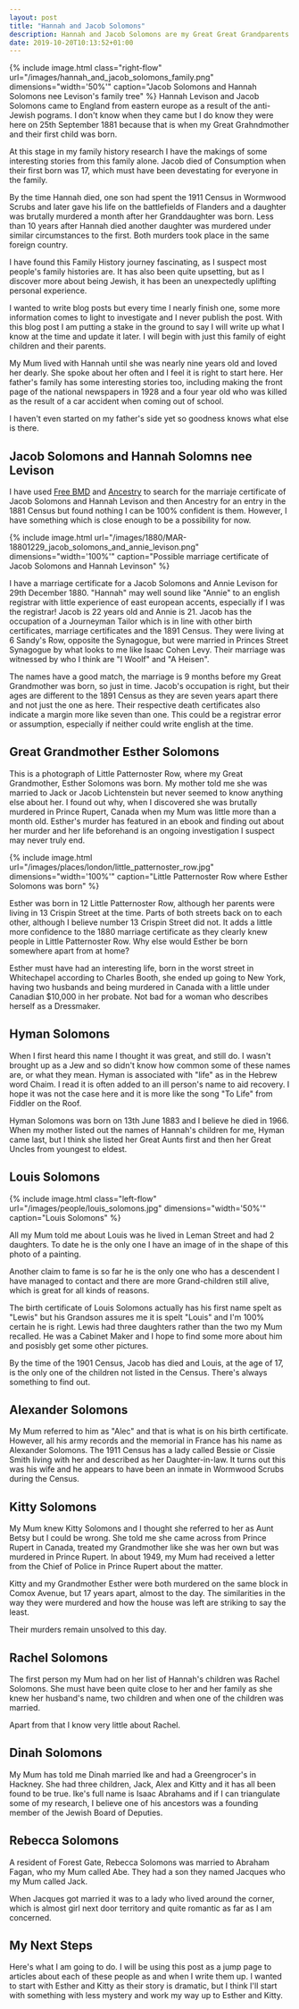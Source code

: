 ```yaml
---
layout: post
title: "Hannah and Jacob Solomons"
description: Hannah and Jacob Solomons are my Great Great Grandparents who came  from Russia to Whitechapel, London and lived there to the end of their days.  They had eight children, two were brutally murdered in Prince Rupert, Canada, one gave his life on the battlefields of Flanders and one was in Wormwood Scrubs prison.
date: 2019-10-20T10:13:52+01:00
---
```

{% include image.html class="right-flow" url="/images/hannah_and_jacob_solomons_family.png" dimensions="width='50%'" caption="Jacob Solomons and Hannah Solomons nee Levison's family tree" %}
Hannah Levison and Jacob Solomons came to England from eastern europe as a result of the anti-Jewish pograms.  I don't know when they came but I do know they were here on 25th September 1881 because that is when my Great Grahndmother and their first child was born.

At this stage in my family history research I have the makings of some interesting stories from this family alone.  Jacob died of Consumption when their first born was 17, which must have been devestating for everyone in the family.

By the time Hannah died, one son had spent the 1911 Census in Wormwood Scrubs and later gave his life on the battlefields of Flanders and a daughter was brutally murdered a month after her Granddaughter was born.  Less than 10 years after Hannah died another daughter was murdered under similar circumstances to the first.  Both murders took place in the same foreign country.

I have found this Family History journey fascinating, as I suspect most people's family histories are.  It has also been quite upsetting, but as I discover more about being Jewish, it has been an unexpectedly uplifting personal experience.  

I wanted to write blog posts but every time I nearly finish one, some more information comes to light to investigate and I never publish the post.  With this blog post I am putting a stake in the ground to say I will write up what I know at the time and update it later.  I will begin with just this family of eight children and their parents.

My Mum lived with Hannah until she was nearly nine years old and loved her dearly.  She spoke about her often and I feel it is right to start here.  Her father's family has some interesting stories too, including making the front page of the national newspapers in 1928 and a four year old who was killed as the result of a car accident when coming out of school.

I haven't even started on my father's side yet so goodness knows what else is there.

## Jacob Solomons and Hannah Solomns nee Levison

I have used [Free BMD](https://www.freebmd.org.uk/) and [Ancestry](https://www.ancestry.co.uk/) to search for the marriaje certificate of Jacob Solomons and Hannah Levison and then Ancestry for an entry in the 1881 Census but found nothing I can be 100% confident is them.  However, I have something which is close enough to be a possibility for now.

{% include image.html url="/images/1880/MAR-18801229_jacob_solomons_and_annie_levison.png" dimensions="width='100%'" caption="Possible marriage certificate of Jacob Solomons and Hannah Levinson" %}

I have a marriage certificate for a Jacob Solomons and Annie Levison for 29th December 1880.  "Hannah" may well sound like "Annie" to an english registrar with little experience of east european accents, especially if I was the registrar!  Jacob is 22 years old and Annie is 21.  Jacob has the occupation of a Journeyman Tailor which is in line with other birth certificates, marriage certificates and the 1891 Census.  They were living at 6 Sandy's Row, opposite the Synagogue, but were married in Princes Street Synagogue by what looks to me like Isaac Cohen Levy.  Their marriage was witnessed by who I think are "I Woolf" and "A Heisen".

The names have a good match, the marriage is 9 months before my Great Grandmother was born, so just in time. Jacob's occupation is right, but their ages are different to the 1891 Census as they are seven years apart there and not just the one as here.  Their respective death certificates also indicate a margin more like seven than one.  This could be a registrar error or assumption, especially if neither could write english at the time.

## Great Grandmother Esther Solomons

This is a photograph of Little Patternoster Row, where my Great Grandmother, Esther Solomons was born.  My mother told me she was married to Jack or Jacob Lichtenstein but never seemed to know anything else about her.  I found out why, when I discovered she was brutally murdered in Prince Rupert, Canada when my Mum was little more than a month old.  Esther's murder has featured in an ebook and finding out about her murder and her life beforehand is an ongoing investigation I suspect may never truly end.

{% include image.html url="/images/places/london/little_patternoster_row.jpg" dimensions="width='100%'" caption="Little Patternoster Row where Esther Solomons was born" %}

Esther was born in 12 Little Patternoster Row, although her parents were living in 13 Crispin Street at the time.  Parts of both streets back on to each other, although I believe number 13 Crispin Street did not.  It adds a little more confidence to the 1880 marriage certificate as they clearly knew people in Little Patternoster Row.  Why else would Esther be born somewhere apart from at home?

Esther must have had an interesting life, born in the worst street in Whitechapel according to Charles Booth, she ended up going to New York, having two husbands and being murdered in Canada with a little under Canadian $10,000 in her probate.  Not bad for a woman who describes herself as a Dressmaker.

## Hyman Solomons

When I first heard this name I thought it was great, and still do.  I wasn't brought up as a Jew and so didn't know how common some of these names are, or what they mean.  Hyman is associated with "life" as in the Hebrew word Chaim.  I read it is often added to an ill person's name to aid recovery.  I hope it was not the case here and it is more like the song "To Life" from Fiddler on the Roof.

Hyman Solomons was born on 13th June 1883 and I believe he died in 1966.  When my mother listed out the names of Hannah's children for me, Hyman came last, but I think she listed her Great Aunts first and then her Great Uncles from youngest to eldest.

## Louis Solomons

{% include image.html class="left-flow" url="/images/people/louis_solomons.jpg" dimensions="width='50%'" caption="Louis Solomons" %}

All my Mum told me about Louis was he lived in Leman Street and had 2 daughters.  To date he is the only one I have an image of in the shape of this photo of a painting.

Another claim to fame is so far he is the only one who has a descendent I have managed to contact and there are more Grand-children still alive, which is great for all kinds of reasons.

The birth certificate of Louis Solomons actually has his first name spelt as "Lewis" but his Grandson assures me it is spelt "Louis" and I'm 100% certain he is right.  Lewis had three daughters rather than the two my Mum recalled.  He was a Cabinet Maker and I hope to find some more about him and posisbly get some other pictures.

By the time of the 1901 Census, Jacob has died and Louis, at the age of 17, is the only one of the children not listed in the Census. There's always something to find out.

## Alexander Solomons

My Mum referred to him as "Alec" and that is what is on his birth certificate.  However, all his army records and the memorial in France has his name as Alexander Solomons.  The 1911 Census has a lady called Bessie or Cissie Smith living with her and described as her Daughter-in-law.  It turns out this was his wife and he appears to have been an inmate in Wormwood Scrubs during the Census.

## Kitty Solomons

My Mum knew Kitty Solomons and I thought she referred to her as Aunt Betsy but I could be wrong.  She told me she came across from Prince Rupert in Canada, treated my Grandmother like she was her own but was murdered in Prince Rupert.  In about 1949, my Mum had received a letter from the Chief of Police in Prince Rupert about the matter.

Kitty and my Grandmother Esther were both murdered on the same block in Comox Avenue, but 17 years apart, almost to the day.  The similarities in the way they were murdered and how the house was left are striking to say the least.

Their murders remain unsolved to this day.

## Rachel Solomons

The first person my Mum had on her list of Hannah's children was Rachel Solomons.  She must have been quite close to her and her family as she knew her husband's name, two children and when one of the children was married.

Apart from that I know very little about Rachel.

## Dinah Solomons

My Mum has told me Dinah married Ike and had a Greengrocer's in Hackney.  She had three children, Jack, Alex and Kitty and it has all been found to be true.  Ike's full name is Isaac Abrahams and if I can triangulate some of my research, I believe one of his ancestors was a founding member of the Jewish Board of Deputies.

## Rebecca Solomons

A resident of Forest Gate, Rebecca Solomons was married to Abraham Fagan, who my Mum called Abe.  They had a son they named Jacques who my Mum called Jack.

When Jacques got married it was to a lady who lived around the corner, which is almost girl next door territory and quite romantic as far as I am concerned.

## My Next Steps

Here's what I am going to do.  I will be using this post as a jump page to articles about each of these people as and when I write them up.  I wanted to start with Esther and Kitty as their story is dramatic, but I think I'll start with something with less mystery and work my way up to Esther and Kitty.
